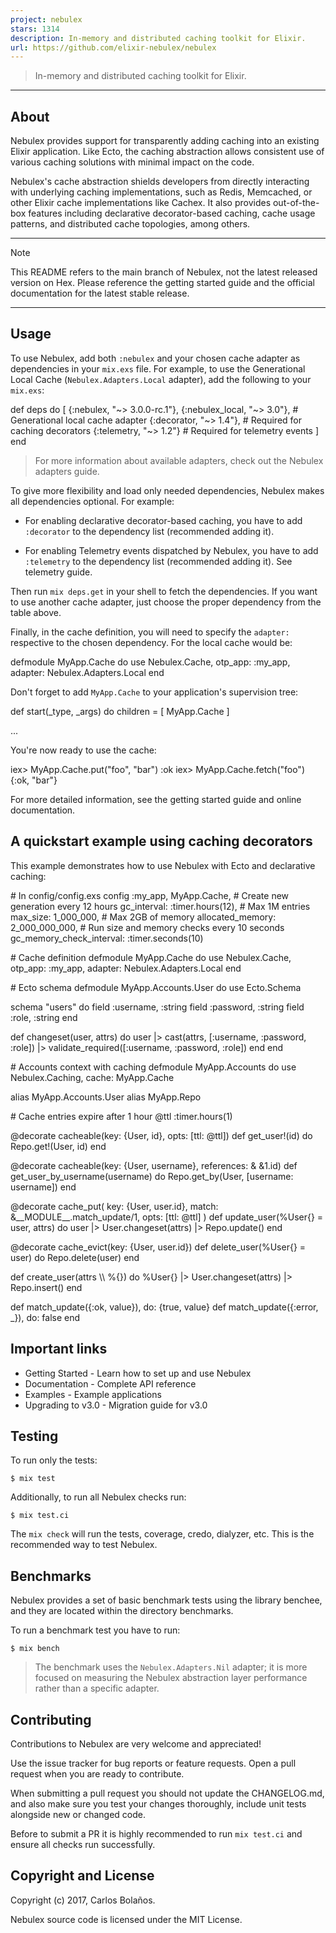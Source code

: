 ```yaml
---
project: nebulex
stars: 1314
description: In-memory and distributed caching toolkit for Elixir.
url: https://github.com/elixir-nebulex/nebulex
---
```


> In-memory and distributed caching toolkit for Elixir.

* * *

About
-----

Nebulex provides support for transparently adding caching into an existing Elixir application. Like Ecto, the caching abstraction allows consistent use of various caching solutions with minimal impact on the code.

Nebulex's cache abstraction shields developers from directly interacting with underlying caching implementations, such as Redis, Memcached, or other Elixir cache implementations like Cachex. It also provides out-of-the-box features including declarative decorator-based caching, cache usage patterns, and distributed cache topologies, among others.

* * *

Note

This README refers to the main branch of Nebulex, not the latest released version on Hex. Please reference the getting started guide and the official documentation for the latest stable release.

* * *

Usage
-----

To use Nebulex, add both `:nebulex` and your chosen cache adapter as dependencies in your `mix.exs` file. For example, to use the Generational Local Cache (`Nebulex.Adapters.Local` adapter), add the following to your `mix.exs`:

def deps do
  \[
    {:nebulex, "~> 3.0.0-rc.1"},
    {:nebulex\_local, "~> 3.0"},  \# Generational local cache adapter
    {:decorator, "~> 1.4"},      \# Required for caching decorators
    {:telemetry, "~> 1.2"}       \# Required for telemetry events
  \]
end

> For more information about available adapters, check out the Nebulex adapters guide.

To give more flexibility and load only needed dependencies, Nebulex makes all dependencies optional. For example:

-   For enabling declarative decorator-based caching, you have to add `:decorator` to the dependency list (recommended adding it).
    
-   For enabling Telemetry events dispatched by Nebulex, you have to add `:telemetry` to the dependency list (recommended adding it). See telemetry guide.
    

Then run `mix deps.get` in your shell to fetch the dependencies. If you want to use another cache adapter, just choose the proper dependency from the table above.

Finally, in the cache definition, you will need to specify the `adapter:` respective to the chosen dependency. For the local cache would be:

defmodule MyApp.Cache do
  use Nebulex.Cache,
    otp\_app: :my\_app,
    adapter: Nebulex.Adapters.Local
end

Don't forget to add `MyApp.Cache` to your application's supervision tree:

def start(\_type, \_args) do
  children \= \[
    MyApp.Cache
  \]

  ...

You're now ready to use the cache:

iex\> MyApp.Cache.put("foo", "bar")
:ok
iex\> MyApp.Cache.fetch("foo")
{:ok, "bar"}

For more detailed information, see the getting started guide and online documentation.

A quickstart example using caching decorators
---------------------------------------------

This example demonstrates how to use Nebulex with Ecto and declarative caching:

\# In config/config.exs
config :my\_app, MyApp.Cache,
  \# Create new generation every 12 hours
  gc\_interval: :timer.hours(12),
  \# Max 1M entries
  max\_size: 1\_000\_000,
  \# Max 2GB of memory
  allocated\_memory: 2\_000\_000\_000,
  \# Run size and memory checks every 10 seconds
  gc\_memory\_check\_interval: :timer.seconds(10)

\# Cache definition
defmodule MyApp.Cache do
  use Nebulex.Cache,
    otp\_app: :my\_app,
    adapter: Nebulex.Adapters.Local
end

\# Ecto schema
defmodule MyApp.Accounts.User do
  use Ecto.Schema

  schema "users" do
    field :username, :string
    field :password, :string
    field :role, :string
  end

  def changeset(user, attrs) do
    user
    |> cast(attrs, \[:username, :password, :role\])
    |> validate\_required(\[:username, :password, :role\])
  end
end

\# Accounts context with caching
defmodule MyApp.Accounts do
  use Nebulex.Caching, cache: MyApp.Cache

  alias MyApp.Accounts.User
  alias MyApp.Repo

  \# Cache entries expire after 1 hour
  @ttl :timer.hours(1)

  @decorate cacheable(key: {User, id}, opts: \[ttl: @ttl\])
  def get\_user!(id) do
    Repo.get!(User, id)
  end

  @decorate cacheable(key: {User, username}, references: & &1.id)
  def get\_user\_by\_username(username) do
    Repo.get\_by(User, \[username: username\])
  end

  @decorate cache\_put(
              key: {User, user.id},
              match: &\_\_MODULE\_\_.match\_update/1,
              opts: \[ttl: @ttl\]
            )
  def update\_user(%User{} \= user, attrs) do
    user
    |> User.changeset(attrs)
    |> Repo.update()
  end

  @decorate cache\_evict(key: {User, user.id})
  def delete\_user(%User{} \= user) do
    Repo.delete(user)
  end

  def create\_user(attrs \\\\ %{}) do
    %User{}
    |> User.changeset(attrs)
    |> Repo.insert()
  end

  def match\_update({:ok, value}), do: {true, value}
  def match\_update({:error, \_}), do: false
end

Important links
---------------

-   Getting Started - Learn how to set up and use Nebulex
-   Documentation - Complete API reference
-   Examples - Example applications
-   Upgrading to v3.0 - Migration guide for v3.0

Testing
-------

To run only the tests:

```
$ mix test
```

Additionally, to run all Nebulex checks run:

```
$ mix test.ci
```

The `mix check` will run the tests, coverage, credo, dialyzer, etc. This is the recommended way to test Nebulex.

Benchmarks
----------

Nebulex provides a set of basic benchmark tests using the library benchee, and they are located within the directory benchmarks.

To run a benchmark test you have to run:

```
$ mix bench
```

> The benchmark uses the `Nebulex.Adapters.Nil` adapter; it is more focused on measuring the Nebulex abstraction layer performance rather than a specific adapter.

Contributing
------------

Contributions to Nebulex are very welcome and appreciated!

Use the issue tracker for bug reports or feature requests. Open a pull request when you are ready to contribute.

When submitting a pull request you should not update the CHANGELOG.md, and also make sure you test your changes thoroughly, include unit tests alongside new or changed code.

Before to submit a PR it is highly recommended to run `mix test.ci` and ensure all checks run successfully.

Copyright and License
---------------------

Copyright (c) 2017, Carlos Bolaños.

Nebulex source code is licensed under the MIT License.
